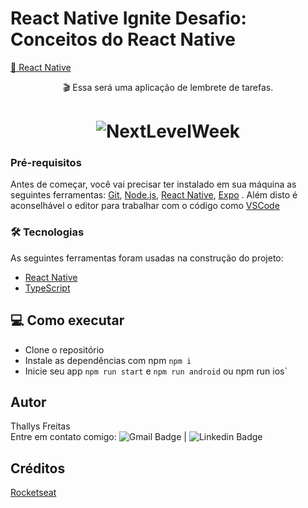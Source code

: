 # React Native Ignite Desafio: Conceitos do React Native
<a href="https://reactnative.dev">📲 React Native</a>
</h1>
<p align="center"> 🎬 Essa será uma aplicação de lembrete de tarefas.</p>

<h1 align="center">
  <img alt="NextLevelWeek" title="#Ignite" src="./assets/plantmanager.png" />
</h1>

### Pré-requisitos

Antes de começar, você vai precisar ter instalado em sua máquina as seguintes ferramentas:
[Git](https://git-scm.com), [Node.js](https://nodejs.org/en/), [React Native](https://reactnative.dev"), [Expo](https://expo.io/) . 
Além disto é aconselhável o editor para trabalhar com o código como [VSCode](https://code.visualstudio.com/)

### 🛠 Tecnologias

As seguintes ferramentas foram usadas na construção do projeto:

- [React Native](https://reactnative.dev/)
- [TypeScript](https://www.typescriptlang.org/)

## 💻 Como executar

 - Clone o repositório
 - Instale as dependências com npm `npm i`
 - Inicie seu app `npm run start` e `npm run android` ou npm run ios`

## Autor
  Thallys Freitas  <br/>
  Entre em contato comigo: ![Gmail Badge](https://img.shields.io/badge/thallys%40hotmail.com-E--mail-green?style=flat-square&logo=Gmail&logoColor=white&link=mailto:thallys@hotmail.com) |
![Linkedin Badge](https://img.shields.io/badge/Thallys-LinkedIn-blue?style=flat-square&logo=Linkedin&logoColor=white&link=https://www.linkedin.com/in/thallys-freitas-87155074/)

## Créditos
[Rocketseat](https://github.com/rocketseat-education/ignite-template-react-native-todos)

